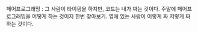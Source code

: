 페어프로그래밍 : 그 사람이 타이핑을 하지만, 코드는 내가 짜는 것이다. 주말에 페어프로그래밍을 어떻게 하는 것이지 한번 찾아보기. 옆에 있는 사람이 이렇게 짜 저렇게 짜 하는 것이다. 
